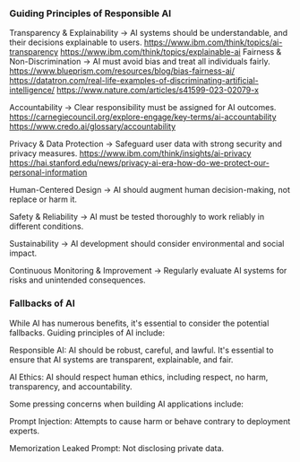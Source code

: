### Guiding Principles of Responsible AI

Transparency & Explainability → AI systems should be understandable, and their decisions explainable to users.
https://www.ibm.com/think/topics/ai-transparency
https://www.ibm.com/think/topics/explainable-ai
Fairness & Non-Discrimination → AI must avoid bias and treat all individuals fairly.
https://www.blueprism.com/resources/blog/bias-fairness-ai/
https://datatron.com/real-life-examples-of-discriminating-artificial-intelligence/
https://www.nature.com/articles/s41599-023-02079-x

Accountability → Clear responsibility must be assigned for AI outcomes.
https://carnegiecouncil.org/explore-engage/key-terms/ai-accountability
https://www.credo.ai/glossary/accountability

Privacy & Data Protection → Safeguard user data with strong security and privacy measures.
https://www.ibm.com/think/insights/ai-privacy
https://hai.stanford.edu/news/privacy-ai-era-how-do-we-protect-our-personal-information

Human-Centered Design → AI should augment human decision-making, not replace or harm it.

Safety & Reliability → AI must be tested thoroughly to work reliably in different conditions.

Sustainability → AI development should consider environmental and social impact.

Continuous Monitoring & Improvement → Regularly evaluate AI systems for risks and unintended consequences.
### Fallbacks of AI

While AI has numerous benefits, it's essential to consider the potential fallbacks. Guiding principles of AI include:

Responsible AI: AI should be robust, careful, and lawful. It's essential to ensure that AI systems are transparent, explainable, and fair.

AI Ethics: AI should respect human ethics, including respect, no harm, transparency, and accountability.

Some pressing concerns when building AI applications include:

Prompt Injection: Attempts to cause harm or behave contrary to deployment experts.

Memorization Leaked Prompt: Not disclosing private data.


